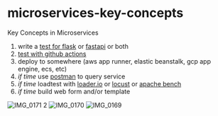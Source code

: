 # microservices-key-concepts
Key Concepts in Microservices

1.  write a [test for flask](https://flask.palletsprojects.com/en/2.0.x/testing/#testing-json-apis) or [fastapi](https://fastapi.tiangolo.com/tutorial/testing/) or both
2.  [test with github actions](https://github.com/noahgift/flask-change-microservice/blob/main/.github/workflows/main.yml)
3.  deploy to somewhere (aws app runner, elastic beanstalk, gcp app engine, ecs, etc)
4.  *if time* use [postman](https://www.postman.com) to query service
5.  *if time* loadtest with [loader.io](https://loader.io) or [locust](https://locust.io) or [apache bench](https://httpd.apache.org/docs/2.4/programs/ab.html)
6.  *if time* build web form and/or template

![IMG_0171 2](https://user-images.githubusercontent.com/58792/152852240-3918ab4e-6095-4924-823a-043229089901.jpg)
![IMG_0170](https://user-images.githubusercontent.com/58792/152852251-764044f7-0f25-424c-9bbd-861422f7a5e6.jpg)
![IMG_0169](https://user-images.githubusercontent.com/58792/152852265-92badff0-8627-4f29-ac95-befa31d07127.jpg)
